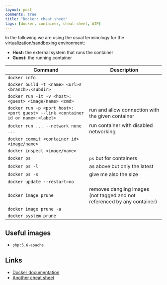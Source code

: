 ```yaml
---
layout: post
comments: true
title: "Docker: cheat sheet"
tags: [docker, container, cheat sheet, WIP]
---
```


In the following we are using the usual terminology for the virtualization/sandboxing
environment:

 - **Host:** the external system that runs the container
 - **Guest:** the running container

| Command | Description |
|---------|-------------|
| ``docker info`` | |
| ``docker build -t <name> <url>#<branch>:<subdir>`` | |
| ``docker run -it -v <host>:<guest> <image/name> <cmd>`` | |
| ``docker run -p <port host>:<port guest> --link <container id or name>:<label>`` | run and allow connection with the given container |
| ``docker run ... --network none ...`` | run container with disabled networking |
| ``docker commit <container id> <image/name>`` | |
| ``docker inspect <image/name>`` | |
| ``docker ps`` | ``ps`` but for containers |
| ``docker ps -l`` | as above but only the latest |
| ``docker ps -s`` | give me also the size |
| ``docker update --restart=no`` | |
| ``docker image prune`` | removes dangling images (not tagged and not referenced by any container) |
| ``docker image prune -a`` |  |
| ``docker system prune`` | |

## Useful images

 - ``php:5.6-apache``

## Links

 - [Docker documentation](https://docs.docker.com/)
 - [Another cheat sheet](https://github.com/wsargent/docker-cheat-sheet)

